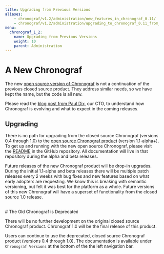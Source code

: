 ```yaml
---
title: Upgrading from Previous Versions
aliases:
    - chronograf/v1.2/administration/new_features_in_chronograf_0.11/
    - chronograf/v1.2/administration/upgrading_to_chronograf_0.11_from_previous_versions/
menu:
  chronograf_1_2:
    name: Upgrading from Previous Versions
    weight: 10
    parent: Administration
---
```


# A New Chronograf

The new [open source version of Chronograf](https://github.com/influxdata/chronograf) is not a continuation of the previous closed source product.
They address similar needs, so we have kept the name, but the code is all new.

Please read the [blog post from Paul Dix](https://www.influxdata.com/announcing-the-new-chronograf-a-ui-for-the-tick-stack-and-a-complete-open-source-monitoring-solution), our CTO, to understand how Chronograf is evolving and what to expect in the coming releases.

## Upgrading

There is no path for upgrading from the closed source Chronograf (versions 0.4 through 1.0)
to the [open source Chronograf product](https://github.com/influxdata/chronograf/blob/master/README.md) (version 1.1-alpha+).
To get up and running with the new open source Chronograf, please visit the [README](https://github.com/influxdata/chronograf/blob/master/README.md) in the GitHub repository.
All documentation will live in that repository during the alpha and beta releases.

Future releases of the new Chronograf product will be drop-in upgrades. During the initial 1.1-alpha and beta releases there will be multiple patch releases every 2 weeks with bug fixes and new features based on what early adopters are requesting. We know this is breaking with semantic versioning, but felt it was best for the platform as a whole. Future versions of this new Chronograf will have a superset of functionality from the closed source 1.0 release.

<br>
# The Old Chronograf is Deprecated

There will be no further development on the original closed source Chronograf product. Chronograf 1.0 will be the final release of this product.

Users can continue to use the deprecated, closed source Chronograf product (versions 0.4 through 1.0).
The documentation is available under `Chronograf Versions` at the bottom of the the left navigation bar.
